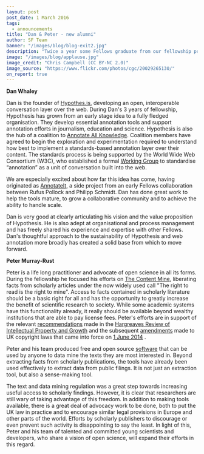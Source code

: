 ```yaml
---
layout: post
post_date: 1 March 2016
tags:
  - announcements
title: "Dan & Peter - new alumni"
author: SF Team
banner: "/images/blog/blog-exit2.jpg"
description: "Twice a year some Fellows graduate from our fellowship programme. On 1 March, Dan Whaley and Peter Murray-Rust become alumni."
image: "/images/blog/applause.jpg"
image_credit: "Chris Campbell (CC BY-NC 2.0)"
image_source: "https://www.flickr.com/photos/cgc/20029265130/"
on_report: true
---
```

__Dan Whaley__

Dan is the founder of [Hypothes.is](http://hypothes.is), developing an open, interoperable conversation layer over the web. During Dan's 3 years of fellowship, Hypothesis has grown from an early stage idea to a fully fledged organisation. They develop essential annotation tools and support annotation efforts in journalism, education and science. Hypothesis is also the hub of a coalition to [Annotate All Knowledge](https://hypothes.is/annotating-all-knowledge/). Coalition members have agreed to begin the exploration and experimentation required to understand how best to implement a standards-based annotation layer over their content. The standards process is being supported by the World Wide Web Consortium (W3C), who established a formal [Working Group](http://www.w3.org/annotation/) to standardise “annotation” as a unit of conversation built into the web.

We are especially excited about how far this idea has come, having originated as [AnnotateIt](http://annotateit.org/), a side project from an early Fellows collaboration between Rufus Pollock and Philipp Schmidt. Dan has done great work to help the tools mature, to grow a collaborative community and to achieve the ability to handle scale.

Dan is very good at clearly articulating his vision and the value proposition of Hypothesis. He is also adept at organisational and process management and has freely shared his experience and expertise with other Fellows. Dan's thoughtful approach to the sustainability of Hypothesis and web annotation more broadly has created a solid base from which to move forward.

__Peter Murray-Rust__

Peter is a life long practitioner and advocate of open science in all its forms. During the fellowship he focused his efforts on [The Content Mine](http://contentmine.org/), liberating facts from scholarly articles under the now widely used call "The right to read is the right to mine". Access to facts contained in scholarly literature should be a basic right for all and has the opportunity to greatly increase the benefit of scientific research to society. While some academic systems have this functionality already, it really should be available beyond wealthy institutions that are able to pay license fees. Peter's efforts are in support of the relevant [recommendations](https://www.gov.uk/government/uploads/system/uploads/attachment_data/file/32563/ipreview-finalreport.pdf) made in the [Hargreaves Review of Intellectual Property and Growth](https://en.wikipedia.org/wiki/Hargreaves_Review_of_Intellectual_Property_and_Growth) and the subsequent [amendments](http://www.out-law.com/en/articles/2014/june/researchers-given-data-mining-right-under-new-uk-copyright-laws/) made to UK copyright laws that came into force on [1 June 2014](http://www.legislation.gov.uk/uksi/2014/1372/contents/made) .

Peter and his team produced free and open source [software](https://github.com/ContentMine) that can be used by anyone to data mine the texts they are most interested in. Beyond extracting facts from scholarly publications, the tools have already been used effectively to extract data from public filings. It is not just an extraction tool, but also a sense-making tool.

The text and data mining regulation was a great step towards increasing useful access to scholarly findings. However, it is clear that researchers are still wary of taking advantage of this freedom. In addition to making tools available, there is a great deal of advocacy work to be done, both to put the UK law in practice and to encourage similar legal provisions in Europe and other parts of the world. Efforts by scholarly publishers to discourage or even prevent such activity is disappointing to say the least. In light of this, Peter and his team of talented and committed young scientists and developers, who share a vision of open science, will expand their efforts in this regard.
